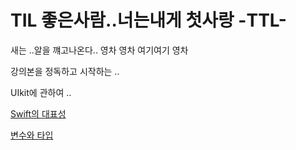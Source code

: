 # TIL 좋은사람..너는내게 첫사랑 -TTL-

새는 ..알을 꺠고나온다.. 영차 영차 여기여기 영차 

강의본을 정독하고 시작하는 .. 

UIkit에 관하여 ..

[Swift의 대표성](https://github.com/zzangzzangguy/Swiftrepresentation/blob/main/README.md)

[변수와 타입](https://github.com/zzangzzangguy/Variables-and-Types/tree-save/main/README.md)
